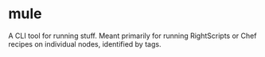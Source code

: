 mule
====
A CLI tool for running stuff.  Meant primarily for running RightScripts or Chef recipes on individual nodes, identified by tags.
